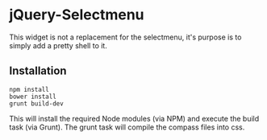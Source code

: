 jQuery-Selectmenu
=================

This widget is not a replacement for the selectmenu, it's purpose is to simply add a pretty shell to it.

## Installation

```
npm install
bower install
grunt build-dev
```
This will install the required Node modules (via NPM) and execute the build task (via Grunt).  The grunt task will compile the compass files into css.